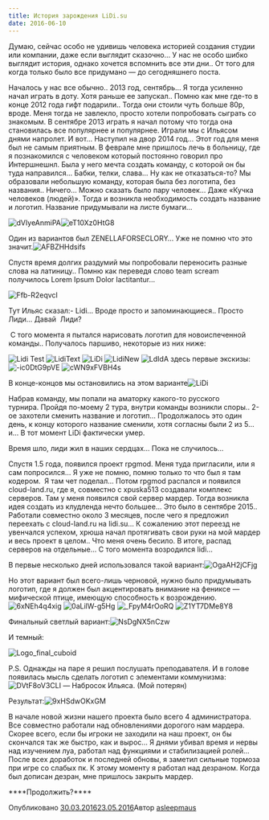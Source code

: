 ```yaml
---
title: История зарождения LiDi.su
date: 2016-06-10
---
```


Думаю, сейчас особо не удивишь человека историей создания студии или компании, даже если выглядит сказочно… У нас не особо шибко выглядит история, однако хочется вспомнить все эти дни.. От того для когда только было все придумано — до сегодняшнего поста.

Началось у нас все обычно.. 2013 год, сентябрь… Я тогда усиленно начал играть в доту. Хотя раньше ее запускал.. Помню как мне где-то в конце 2012 года гифт подарили.. Тогда они стоили чуть больше 80р, вроде. Меня тогда не завлекло, просто хотели попробовать сыграть со знакомым. В сентябре 2013 играть я начал потому что тогда она становилась все популярнее и популярнее. Играли мы с Ильясом днями напролет. И вот… Наступил на двор 2014 год… Этот год для меня был не самым приятным. В феврале мне пришлось лечь в больницу, где я познакомился с человеком который постоянно говорил про Интершнешнл. Была у него мечта создать команду, с которой он бы туда направился… Бабки, телки, слава… Ну как не отказаться-то? Мы образовали небольшую команду, которая была без логотипа, без названия.. Ничего… Можно сказать было пару человек… Даже «Кучка человеков (людей)». Тогда и возникла необходимость создать название и логотип. Название придумывали на листе бумаги…

![dVIyeAnmiPA](https://web.archive.org/web/20161108115100im_/http://asleepmaus.lidi.su/wp-content/uploads/2016/03/dVIyeAnmiPA-e1459323781869-225x300.jpg)![eT10Xz0HtG8](https://web.archive.org/web/20161108115100im_/http://asleepmaus.lidi.su/wp-content/uploads/2016/03/eT10Xz0HtG8-225x300.jpg)

Один из вариантов был ZENELLAFORSECLORY… Уже не помню что это значит.![AFBZHHdsifs](https://web.archive.org/web/20161108115100im_/http://asleepmaus.lidi.su/wp-content/uploads/2016/03/AFBZHHdsifs-279x300.jpg)

Спустя время долгих раздумий мы попробовали переносить разные слова на латиницу.. Помню как переведя слово team scream получилось Lorem Ipsum Dolor Iactitantur…

![Ffb-R2eqvcI](https://web.archive.org/web/20161108115100im_/http://asleepmaus.lidi.su/wp-content/uploads/2016/03/Ffb-R2eqvcI-1024x575.jpg)

Тут Ильяс сказал:- Lidi… Вроде просто и запоминающиеся.. Просто Лиди… Давай  Лиди?

 С того момента я пытался нарисовать логотип для новоиспеченной команды.. Получалось паршиво, некоторые из них ниже:

![Lidi Test](https://web.archive.org/web/20161108115100im_/http://asleepmaus.lidi.su/wp-content/uploads/2016/03/Lidi-Test-300x169.png) ![LidiText](https://web.archive.org/web/20161108115100im_/http://asleepmaus.lidi.su/wp-content/uploads/2016/03/LidiText-300x169.png) ![LiDi](https://web.archive.org/web/20161108115100im_/http://asleepmaus.lidi.su/wp-content/uploads/2016/03/LiDi-277x300.png) ![LidiNew](https://web.archive.org/web/20161108115100im_/http://asleepmaus.lidi.su/wp-content/uploads/2016/03/LidiNew-194x300.png) ![LdId](https://web.archive.org/web/20161108115100im_/http://asleepmaus.lidi.su/wp-content/uploads/2016/03/LdId-300x169.png)А здесь первые экскизы:![-ic0DtG9pVE](https://web.archive.org/web/20161108115100im_/http://asleepmaus.lidi.su/wp-content/uploads/2016/03/ic0DtG9pVE-168x300.jpg) ![cWN9xFVBH4s](https://web.archive.org/web/20161108115100im_/http://asleepmaus.lidi.su/wp-content/uploads/2016/03/cWN9xFVBH4s-225x300.jpg)

В конце-концов мы остановились на этом варианте![LiDi](https://web.archive.org/web/20161108115100im_/http://asleepmaus.lidi.su/wp-content/uploads/2016/03/LiDi-277x300.png)

Набрав команду, мы попали на аматорку какого-то русского турнира. Пройдя по-моему 2 тура, внутри команды возникли споры.. 2-ое захотели сменить название и логотип… Продолжалось это один день, к концу которого название сменили, хотя согласны были 2 из 5… и… В тот момент LiDi фактически умер.

Время шло, лиди жил в наших сердцах… Пока не случилось…

Спустя 1.5 года, появился проект rpgmod. Меня туда пригласили, или я сам попросился… Я уже не помню, помню только то что был я там кодером.  Я там чет поделал… Потом rpgmod распался и появился cloud-land.ru, где я, совместно с xpuska513 создавали комплекс серверов. Там у меня появился свой сервер мардер. Тогда возникла идея создать из клудленда нечто большее… Это было в сентябре 2015.. Работали совместно около 3 месяцев, после чего я предложил переехать с cloud-land.ru на lidi.su… К сожалению этот переезд не увенчался успехом, хрюша начал протягивать свои руки на мой мардер и весь проект в целом.. Что меня очень бесило. В итоге, распад серверов на отдельные… С того момента возродился lidi…

В первые несколько дней использовался такой вариант:![OgaAH2jCFjg](https://web.archive.org/web/20161108115100im_/http://asleepmaus.lidi.su/wp-content/uploads/2016/03/OgaAH2jCFjg-294x300.jpg)

Но этот вариант был всего-лишь черновой, нужно было придумывать логотип, где я должен был акцентировать внимание на фениксе — мифической птице, имеющую способность к возрождению.![6xNEh4q4xig](https://web.archive.org/web/20161108115100im_/http://asleepmaus.lidi.su/wp-content/uploads/2016/03/6xNEh4q4xig-168x300.jpg) ![0aLilW-g5Hg](https://web.archive.org/web/20161108115100im_/http://asleepmaus.lidi.su/wp-content/uploads/2016/03/0aLilW-g5Hg-300x168.jpg) ![_FpyM4rOoRQ](https://web.archive.org/web/20161108115100im_/http://asleepmaus.lidi.su/wp-content/uploads/2016/03/FpyM4rOoRQ-168x300.jpg) ![Z1YT7DMe8Y8](https://web.archive.org/web/20161108115100im_/http://asleepmaus.lidi.su/wp-content/uploads/2016/03/Z1YT7DMe8Y8-244x300.jpg)

Финальный светлый вариант:![NsDgNX5nCzw](https://web.archive.org/web/20161108115100im_/http://asleepmaus.lidi.su/wp-content/uploads/2016/03/NsDgNX5nCzw-298x300.jpg)

И темный:

![Logo_final_cuboid](https://web.archive.org/web/20161108115100im_/http://asleepmaus.lidi.su/wp-content/uploads/2016/03/Logo_final_cuboid-271x300.png)

P.S. Однажды на паре я решил послушать преподавателя. И в голове появилась мысль сделать логотип с элементами коммунизма: ![DVtF8oV3CLI](https://web.archive.org/web/20161108115100im_/http://asleepmaus.lidi.su/wp-content/uploads/2016/03/DVtF8oV3CLI-300x180.jpg) — Набросок Ильяса. (Мой потерян)

Результат:![9xHSdwOKxGM](https://web.archive.org/web/20161108115100im_/http://asleepmaus.lidi.su/wp-content/uploads/2016/03/9xHSdwOKxGM-300x294.jpg)

В начале новой жизни нашего проекта было всего 4 администратора. Все совместно работали над обновлениями дорогого нам мардера. Скорее всего, если бы игроки не заходили на наш проект, он бы скончался так же быстро, как и вырос… Я днями убивал время и нервы над изучением луа, работал над функциями и стабилизацией ролей… После всех доработок и последней обновы, я заметил сильные тормоза при игре со слабых пк. К этому моменту я работал над дезраном. Когда был дописан дезран, мне пришлось закрыть мардер.

\*\*\*\*Продолжить?\*\*\*\*

Опубликовано [30.03.201623.05.2016](https://web.archive.org/web/20161108115100/http://asleepmaus.lidi.su/?p=11)Автор [asleepmaus](https://web.archive.org/web/20161108115100/http://asleepmaus.lidi.su/?author=1)